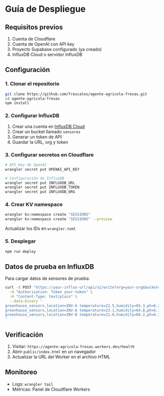 # Guía de Despliegue

## Requisitos previos

1. Cuenta de Cloudflare
2. Cuenta de OpenAI con API key
3. Proyecto Supabase configurado (ya creado)
4. InfluxDB Cloud o servidor InfluxDB

## Configuración

### 1. Clonar el repositorio

```bash
git clone https://github.com/frescales/agente-agricola-fresas.git
cd agente-agricola-fresas
npm install
```

### 2. Configurar InfluxDB

1. Crear una cuenta en [InfluxDB Cloud](https://cloud2.influxdata.com/)
2. Crear un bucket llamado `sensores`
3. Generar un token de API
4. Guardar la URL, org y token

### 3. Configurar secretos en Cloudflare

```bash
# API Key de OpenAI
wrangler secret put OPENAI_API_KEY

# Configuración de InfluxDB
wrangler secret put INFLUXDB_URL
wrangler secret put INFLUXDB_TOKEN
wrangler secret put INFLUXDB_ORG
```

### 4. Crear KV namespace

```bash
wrangler kv:namespace create "SESSIONS"
wrangler kv:namespace create "SESSIONS" --preview
```

Actualizar los IDs en `wrangler.toml`

### 5. Desplegar

```bash
npm run deploy
```

## Datos de prueba en InfluxDB

Para cargar datos de sensores de prueba:

```bash
curl -X POST "https://your-influx-url/api/v2/write?org=your-org&bucket=sensores" \
  -H "Authorization: Token your-token" \
  -H "Content-Type: text/plain" \
  --data-binary '
greenhouse_sensors,location=INV-A temperature=22.5,humidity=65.3,ph=6.2 1719670000000000000
greenhouse_sensors,location=INV-A temperature=23.1,humidity=64.8,ph=6.1 1719670300000000000
greenhouse_sensors,location=INV-B temperature=21.8,humidity=66.2,ph=6.3 1719670000000000000
'
```

## Verificación

1. Visitar: `https://agente-agricola-fresas.workers.dev/health`
2. Abrir `public/index.html` en un navegador
3. Actualizar la URL del Worker en el archivo HTML

## Monitoreo

- Logs: `wrangler tail`
- Métricas: Panel de Cloudflare Workers